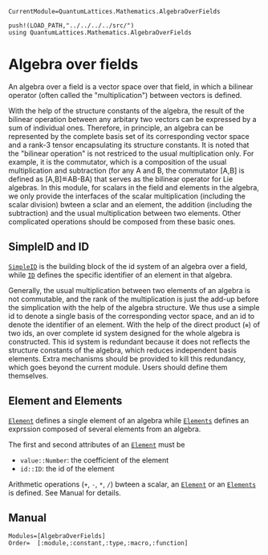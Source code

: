 ```@meta
CurrentModule=QuantumLattices.Mathematics.AlgebraOverFields
```

```@setup algebraoverfields
push!(LOAD_PATH,"../../../../src/")
using QuantumLattices.Mathematics.AlgebraOverFields
```

# Algebra over fields

An algebra over a field is a vector space over that field, in which a bilinear operator (often called the "multiplication") between vectors is defined.

With the help of the structure constants of the algebra, the result of the bilinear operation between any arbitary two vectors can be expressed by a sum of individual ones. Therefore, in principle, an algebra can be represented by the complete basis set of its corresponding vector space and a rank-3 tensor encapsulating its structure constants. It is noted that the "bilinear operation" is not restriced to the usual multiplication only. For example, it is the commutator, which is a composition of the usual multiplication and subtraction (for any A and B, the commutator [A,B] is defined as [A,B]≝AB-BA) that serves as the bilinear operator for Lie algebras. In this module, for scalars in the field and elements in the algebra, we only provide the interfaces of the scalar multiplication (including the scalar division) bwteen a sclar and an element, the addition (including the subtraction) and the usual multiplication between two elements. Other complicated operations should be composed from these basic ones.

## SimpleID and ID

[`SimpleID`](@ref) is the building block of the id system of an algebra over a field, while [`ID`](@ref) defines the specific identifier of an element in that algebra.

Generally, the usual multiplication between two elements of an algebra is not commutable, and the rank of the multiplication is just the add-up before the simplication with the help of the algebra structure. We thus use a simple id to denote a single basis of the corresponding vector space, and an id to denote the identifier of an element. With the help of the direct product (`⊗`) of two ids, an over complete id system designed for the whole algebra is constructed. This id system is redundant because it does not reflects the structure constants of the algebra, which reduces independent basis elements. Extra mechanisms should be provided to kill this redundancy, which goes beyond the current module. Users should define them themselves.

## Element and Elements

[`Element`](@ref) defines a single element of an algebra while [`Elements`](@ref) defines an exprssion composed of several elements from an algebra.

The first and second attributes of an [`Element`](@ref) must be
- `value::Number`: the coefficient of the element
- `id::ID`: the id of the element

Arithmetic operations (`+`, `-`, `*`, `/`) bwteen a scalar, an [`Element`](@ref) or an [`Elements`](@ref) is defined. See Manual for details.

## Manual

```@autodocs
Modules=[AlgebraOverFields]
Order=  [:module,:constant,:type,:macro,:function]
```
